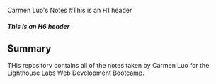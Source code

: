 Carmen Luo's Notes
#This is an H1 header
##### This is an H6 header
## Summary
THis repository contains all of the notes taken by Carmen Luo for the Lighthouse Labs Web Development Bootcamp.